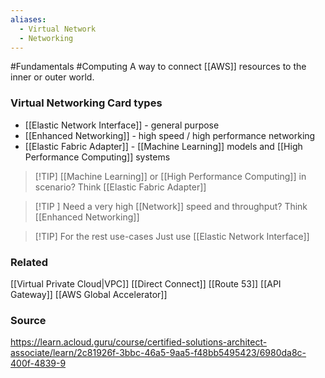 ```yaml
---
aliases:
  - Virtual Network
  - Networking
---
```

#Fundamentals #Computing 
A way to connect [[AWS]] resources to the inner or outer world.

### Virtual Networking Card types
* [[Elastic Network Interface]] - general purpose
* [[Enhanced Networking]] - high speed / high performance networking
* [[Elastic Fabric Adapter]] - [[Machine Learning]] models and [[High Performance Computing]] systems

> [!TIP] [[Machine Learning]] or [[High Performance Computing]] in scenario?
> Think [[Elastic Fabric Adapter]]

> [!TIP ] Need a very high [[Network]] speed and throughput?
> Think [[Enhanced Networking]]

> [!TIP] For the rest use-cases
> Just use [[Elastic Network Interface]]
### Related
[[Virtual Private Cloud|VPC]]
[[Direct Connect]]
[[Route 53]]
[[API Gateway]]
[[AWS Global Accelerator]]

### Source
https://learn.acloud.guru/course/certified-solutions-architect-associate/learn/2c81926f-3bbc-46a5-9aa5-f48bb5495423/6980da8c-400f-4839-9